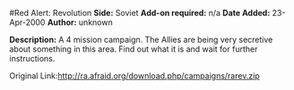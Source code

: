 #Red Alert: Revolution
**Side:** Soviet
**Add-on required:** n/a
**Date Added:** 23-Apr-2000
**Author:** unknown

**Description:** A 4 mission campaign. The Allies are being very secretive about something in this area. Find out what it is and wait for further instructions.

Original Link:http://ra.afraid.org/download.php/campaigns/rarev.zip
